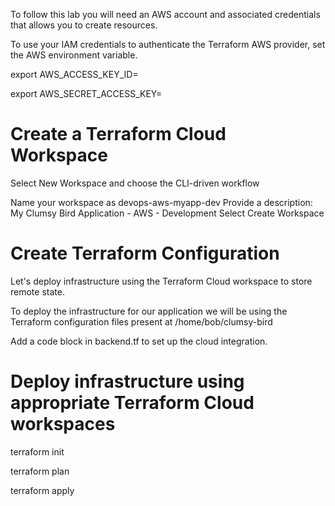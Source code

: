 
To follow this lab you will need an AWS account and associated credentials that allows you to create resources.


To use your IAM credentials to authenticate the Terraform AWS provider, set the AWS environment variable.

export AWS_ACCESS_KEY_ID=

export AWS_SECRET_ACCESS_KEY=

# Create a Terraform Cloud Workspace

Select New Workspace and choose the CLI-driven workflow

Name your workspace as devops-aws-myapp-dev
Provide a description: My Clumsy Bird Application - AWS - Development
Select Create Workspace

# Create Terraform Configuration



Let's deploy infrastructure using the Terraform Cloud workspace to store remote state.


To deploy the infrastructure for our application we will be using the Terraform configuration files present at /home/bob/clumsy-bird


Add a code block in backend.tf to set up the cloud integration.

# Deploy infrastructure using appropriate Terraform Cloud workspaces

terraform init

terraform plan

terraform apply

